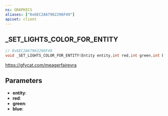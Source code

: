 ```yaml
---
ns: GRAPHICS
aliases: ["0x6EC2A67962296F49"]
apiset: client
---
```

## _SET_LIGHTS_COLOR_FOR_ENTITY

```c
// 0x6EC2A67962296F49
void _SET_LIGHTS_COLOR_FOR_ENTITY(Entity entity,int red,int green,int blue);
```

https://gfycat.com/meagerfaireyra

## Parameters
* **entity**:
* **red**:
* **green**:
* **blue**:



